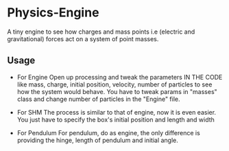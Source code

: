 # Physics-Engine
A tiny engine to see how charges and mass points i.e (electric and gravitational) forces act on a system of point masses.
## Usage
* For Engine
Open up processing and tweak the parameters IN THE CODE like mass, charge, initial position, velocity, number of particles to see how the system would behave. You have to tweak params in "masses" class and change number of particles in the "Engine" file.

* For SHM
The process is similar to that of engine, now it is even easier. You just have to specify the box's initial position and length and width

* For Pendulum
For pendulum, do as engine, the only difference is providing the hinge, length of pendulum and initial angle.

